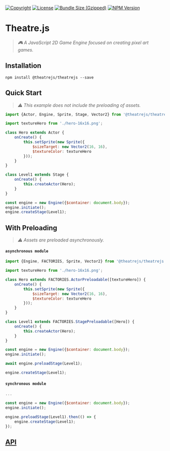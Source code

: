 [![Copyright](https://img.shields.io/badge/©-deformhead-white.svg)](https://github.com/deformhead) [![License](https://img.shields.io/badge/license-MIT-blue.svg)](https://github.com/theatrejs/theatrejs/blob/master/LICENSE) [![Bundle Size (Gzipped)](https://img.shields.io/bundlejs/size/@theatrejs/theatrejs@latest)](https://www.npmjs.com/package/@theatrejs/theatrejs/v/latest) [![NPM Version](https://img.shields.io/npm/v/@theatrejs/theatrejs/latest)](https://www.npmjs.com/package/@theatrejs/theatrejs/v/latest)

# Theatre.js

> *🎮 A JavaScript 2D Game Engine focused on creating pixel art games.*

## Installation

```shell
npm install @theatrejs/theatrejs --save
```

## Quick Start

> *⚠️ This example does not include the preloading of assets.*

```javascript
import {Actor, Engine, Sprite, Stage, Vector2} from '@theatrejs/theatrejs';

import textureHero from './hero-16x16.png';

class Hero extends Actor {
    onCreate() {
        this.setSprite(new Sprite({
            $sizeTarget: new Vector2(16, 16),
            $textureColor: textureHero
        }));
    }
}

class Level1 extends Stage {
    onCreate() {
        this.createActor(Hero);
    }
}

const engine = new Engine({$container: document.body});
engine.initiate();
engine.createStage(Level1);
```

## With Preloading

> *⚠️ Assets are preloaded asynchronously.*

#### `asynchronous module`

```javascript
import {Engine, FACTORIES, Sprite, Vector2} from '@theatrejs/theatrejs';

import textureHero from './hero-16x16.png';

class Hero extends FACTORIES.ActorPreloadable([textureHero]) {
    onCreate() {
        this.setSprite(new Sprite({
            $sizeTarget: new Vector2(16, 16),
            $textureColor: textureHero
        }));
    }
}

class Level1 extends FACTORIES.StagePreloadable([Hero]) {
    onCreate() {
        this.createActor(Hero);
    }
}

const engine = new Engine({$container: document.body});
engine.initiate();

await engine.preloadStage(Level1);

engine.createStage(Level1);
```

#### `synchronous module`

```javascript
...

const engine = new Engine({$container: document.body});
engine.initiate();

engine.preloadStage(Level1).then(() => {
    engine.createStage(Level1);
});
```

## [API](https://theatrejs.github.io/theatrejs/index.html)
